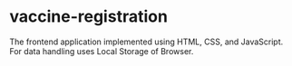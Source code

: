 # vaccine-registration

The frontend application implemented using HTML, CSS, and JavaScript.
For data handling uses Local Storage of Browser.
